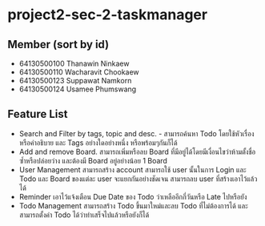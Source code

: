 # project2-sec-2-taskmanager

## Member (sort by id)

- 64130500100 Thanawin Ninkaew
- 64130500110 Wacharavit Chookaew
- 64130500123 Suppawat Namkorn
- 64130500124 Usamee Phumswang

## Feature List

- Search and Filter by tags, topic and desc.
      - สามารถค้นหา Todo โดยใช้หัวเรื่องหรือคำอธิบาย และ Tags อย่างใดอย่างหนึ่ง หรือพร้อมๆกันก็ได้ 
- Add and remove Board.
	      สามารถเพิ่มหรือลบ Board ที่มีอยู่ได้โดยมีเงื่อนไขว่าห้ามตั้งชื่อซ้ำหรือปล่อยว่าง และต้องมี Board อยู่อย่างน้อย 1 Board
- User Management
        สามารถสร้าง account สามารถใช้ user นั้นในการ Login และ Todo และ Board ของแต่ละ user จะแยกกันอย่างชัดเจน สามารถลบ user ที่สร้างเอาไว้แล้วได้
- Reminder 
        เอาไว้แจ้งเตือน Due Date ของ Todo ว่าเหลืออีกกี่วันหรือ Late ไปหรือยัง
- Todo Management 
	      สามารถสร้าง Todo ขึ้นมาใหม่และลบ Todo ที่ไม่ต้องการได้ และสามารถตั้งค่า Todo ได้ว่าทำเสร็จไปแล้วหรือยังก็ได้
